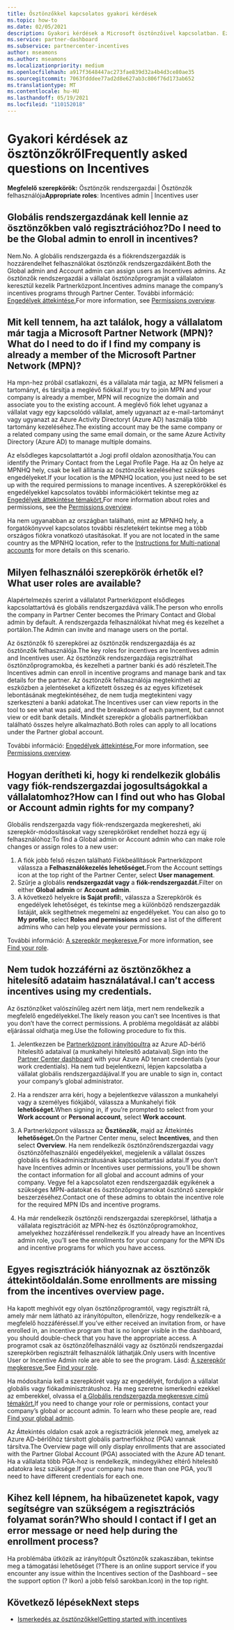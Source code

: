 ```yaml
---
title: Ösztönzőkkel kapcsolatos gyakori kérdések
ms.topic: how-to
ms.date: 02/05/2021
description: Gyakori kérdések a Microsoft ösztönzőivel kapcsolatban. Ez a cikk a felhasználói szerepkörökkel, a regisztrációval és a hibaüzenetekkel kapcsolatos feladatokat tartalmazza.
ms.service: partner-dashboard
ms.subservice: partnercenter-incentives
author: mseamons
ms.author: mseamons
ms.localizationpriority: medium
ms.openlocfilehash: a917f3648447ac273fae839d32a4b4d3ce80ae35
ms.sourcegitcommit: 7063fdddee77ad2d8e627ab3c806f76d173ab652
ms.translationtype: MT
ms.contentlocale: hu-HU
ms.lasthandoff: 05/19/2021
ms.locfileid: "110152018"
---
```

# <a name="frequently-asked-questions-on-incentives"></a><span data-ttu-id="59d83-104">Gyakori kérdések az ösztönzőkről</span><span class="sxs-lookup"><span data-stu-id="59d83-104">Frequently asked questions on Incentives</span></span>

<span data-ttu-id="59d83-105">**Megfelelő szerepkörök:** Ösztönzők rendszergazdai | Ösztönzők felhasználója</span><span class="sxs-lookup"><span data-stu-id="59d83-105">**Appropriate roles**: Incentives admin | Incentives user</span></span>

## <a name="do-i-need-to-be-the-global-admin-to-enroll-in-incentives"></a><span data-ttu-id="59d83-106">Globális rendszergazdának kell lennie az ösztönzőkben való regisztrációhoz?</span><span class="sxs-lookup"><span data-stu-id="59d83-106">Do I need to be the Global admin to enroll in incentives?</span></span>

<span data-ttu-id="59d83-107">Nem.</span><span class="sxs-lookup"><span data-stu-id="59d83-107">No.</span></span> <span data-ttu-id="59d83-108">A globális rendszergazda és a fiókrendszergazdák is hozzárendelhet felhasználókat ösztönzők rendszergazdáiként.</span><span class="sxs-lookup"><span data-stu-id="59d83-108">Both the Global admin and Account admin can assign users as Incentives admins.</span></span> <span data-ttu-id="59d83-109">Az ösztönzők rendszergazdái a vállalat ösztönzőprogramját a vállalaton keresztül kezelik Partnerközpont.</span><span class="sxs-lookup"><span data-stu-id="59d83-109">Incentives admins manage the company’s incentives programs through Partner Center.</span></span> <span data-ttu-id="59d83-110">További információ: [Engedélyek áttekintése.](permissions-overview.md)</span><span class="sxs-lookup"><span data-stu-id="59d83-110">For more information, see [Permissions overview](permissions-overview.md).</span></span>

## <a name="what-do-i-need-to-do-if-i-find-my-company-is-already-a-member-of-the-microsoft-partner-network-mpn"></a><span data-ttu-id="59d83-111">Mit kell tennem, ha azt találok, hogy a vállalatom már tagja a Microsoft Partner Network (MPN)?</span><span class="sxs-lookup"><span data-stu-id="59d83-111">What do I need to do if I find my company is already a member of the Microsoft Partner Network (MPN)?</span></span>

<span data-ttu-id="59d83-112">Ha mpn-hez próbál csatlakozni, és a vállalata már tagja, az MPN felismeri a tartományt, és társítja a meglévő fiókkal.</span><span class="sxs-lookup"><span data-stu-id="59d83-112">If you try to join MPN and your company is already a member, MPN will recognize the domain and associate you to the existing account.</span></span> <span data-ttu-id="59d83-113">A meglévő fiók lehet ugyanaz a vállalat vagy egy kapcsolódó vállalat, amely ugyanazt az e-mail-tartományt vagy ugyanazt az Azure Activity Directoryt (Azure AD) használja több tartomány kezeléséhez.</span><span class="sxs-lookup"><span data-stu-id="59d83-113">The existing account may be the same company or a related company using the same email domain, or the same Azure Activity Directory (Azure AD) to manage multiple domains.</span></span>

<span data-ttu-id="59d83-114">Az elsődleges kapcsolattartót a Jogi profil oldalon azonosíthatja.</span><span class="sxs-lookup"><span data-stu-id="59d83-114">You can identify the Primary Contact from the Legal Profile Page.</span></span> <span data-ttu-id="59d83-115">Ha az Ön helye az MPNHQ hely, csak be kell állítania az ösztönzők kezeléséhez szükséges engedélyeket.</span><span class="sxs-lookup"><span data-stu-id="59d83-115">If your location is the MPNHQ location, you just need to be set up with the required permissions to manage incentives.</span></span> <span data-ttu-id="59d83-116">A szerepkörökkel és engedélyekkel kapcsolatos további információkért tekintse meg az [Engedélyek áttekintése témakört.](permissions-overview.md)</span><span class="sxs-lookup"><span data-stu-id="59d83-116">For more information about roles and permissions, see the [Permissions overview](permissions-overview.md).</span></span>

<span data-ttu-id="59d83-117">Ha nem ugyanabban az országban található, mint az MPNHQ hely, a forgatókönyvvel kapcsolatos további részletekért tekintse meg a több országos fiókra vonatkozó utasításokat. [](https://support.microsoft.com/help/4515619/special-considerations-for-multi-national-partners-joining-the-microso)</span><span class="sxs-lookup"><span data-stu-id="59d83-117">If you are not located in the same country as the MPNHQ location, refer to the [Instructions for Multi-national accounts](https://support.microsoft.com/help/4515619/special-considerations-for-multi-national-partners-joining-the-microso) for more details on this scenario.</span></span>

## <a name="what-user-roles-are-available"></a><span data-ttu-id="59d83-118">Milyen felhasználói szerepkörök érhetők el?</span><span class="sxs-lookup"><span data-stu-id="59d83-118">What user roles are available?</span></span>

<span data-ttu-id="59d83-119">Alapértelmezés szerint a vállalatot Partnerközpont elsődleges kapcsolattartóvá és globális rendszergazdává válik.</span><span class="sxs-lookup"><span data-stu-id="59d83-119">The person who enrolls the company in Partner Center becomes the Primary Contact and Global admin by default.</span></span> <span data-ttu-id="59d83-120">A rendszergazda felhasználókat hívhat meg és kezelhet a portálon.</span><span class="sxs-lookup"><span data-stu-id="59d83-120">The Admin can invite and manage users on the portal.</span></span>

<span data-ttu-id="59d83-121">Az ösztönzők fő szerepkörei az ösztönzők rendszergazdája és az ösztönzők felhasználója.</span><span class="sxs-lookup"><span data-stu-id="59d83-121">The key roles for incentives are Incentives admin and Incentives user.</span></span> <span data-ttu-id="59d83-122">Az ösztönzők rendszergazdája regisztrálhat ösztönzőprogramokba, és kezelheti a partner banki és adó részleteit.</span><span class="sxs-lookup"><span data-stu-id="59d83-122">The Incentives admin can enroll in incentive programs and manage bank and tax details for the partner.</span></span> <span data-ttu-id="59d83-123">Az ösztönzők felhasználója megtekintheti az eszközben a jelentéseket a kifizetett összeg és az egyes kifizetések lebontásának megtekintéséhez, de nem tudja megtekinteni vagy szerkeszteni a banki adatokat.</span><span class="sxs-lookup"><span data-stu-id="59d83-123">The Incentives user can view reports in the tool to see what was paid, and the breakdown of each payment, but cannot view or edit bank details.</span></span> <span data-ttu-id="59d83-124">Mindkét szerepkör a globális partnerfiókban található összes helyre alkalmazható.</span><span class="sxs-lookup"><span data-stu-id="59d83-124">Both roles can apply to all locations under the Partner global account.</span></span>

<span data-ttu-id="59d83-125">További információ: [Engedélyek áttekintése.](permissions-overview.md)</span><span class="sxs-lookup"><span data-stu-id="59d83-125">For more information, see [Permissions overview](permissions-overview.md).</span></span>

## <a name="how-can-i-find-out-who-has-global-or-account-admin-rights-for-my-company"></a><span data-ttu-id="59d83-126">Hogyan derítheti ki, hogy ki rendelkezik globális vagy fiók-rendszergazdai jogosultságokkal a vállalatomhoz?</span><span class="sxs-lookup"><span data-stu-id="59d83-126">How can I find out who has Global or Account admin rights for my company?</span></span>

<span data-ttu-id="59d83-127">Globális rendszergazda vagy fiók-rendszergazda megkeresheti, aki szerepkör-módosításokat vagy szerepköröket rendelhet hozzá egy új felhasználóhoz:</span><span class="sxs-lookup"><span data-stu-id="59d83-127">To find a Global admin or Account admin who can make role changes or assign roles to a new user:</span></span>

1. <span data-ttu-id="59d83-128">A fiók jobb felső részen található Fiókbeállítások Partnerközpont válassza a **Felhasználókezelés lehetőséget.**</span><span class="sxs-lookup"><span data-stu-id="59d83-128">From the Account settings icon at the top right of the Partner Center, select **User management**.</span></span>
2. <span data-ttu-id="59d83-129">Szűrje a globális **rendszergazdát vagy** a **fiók-rendszergazdát.**</span><span class="sxs-lookup"><span data-stu-id="59d83-129">Filter on either **Global admin** or **Account admin**.</span></span>
3. <span data-ttu-id="59d83-130">A következő helyekre **is Saját profil:**, válassza a Szerepkörök és engedélyek lehetőséget, és tekintse meg a különböző rendszergazdák listáját, akik segíthetnek megemelni az engedélyeket. </span><span class="sxs-lookup"><span data-stu-id="59d83-130">You can also go to **My profile**, select **Roles and permissions** and see a list of the different admins who can help you elevate your permissions.</span></span>
 
<span data-ttu-id="59d83-131">További információ: [A szerepkör megkeresve.](find-your-role.md)</span><span class="sxs-lookup"><span data-stu-id="59d83-131">For more information, see [Find your role](find-your-role.md).</span></span>  

## <a name="i-cant-access-incentives-using-my-credentials"></a><span data-ttu-id="59d83-132">Nem tudok hozzáférni az ösztönzőkhez a hitelesítő adataim használatával.</span><span class="sxs-lookup"><span data-stu-id="59d83-132">I can’t access incentives using my credentials.</span></span>

<span data-ttu-id="59d83-133">Az ösztönzőket valószínűleg azért nem látja, mert nem rendelkezik a megfelelő engedélyekkel.</span><span class="sxs-lookup"><span data-stu-id="59d83-133">The likely reason you can’t see Incentives is that you don’t have the correct permissions.</span></span> <span data-ttu-id="59d83-134">A probléma megoldását az alábbi eljárással oldhatja meg.</span><span class="sxs-lookup"><span data-stu-id="59d83-134">Use the following procedure to fix this.</span></span>

1. <span data-ttu-id="59d83-135">Jelentkezzen be [Partnerközpont irányítópultra](https://partner.microsoft.com/dashboard/) az Azure AD-bérlő hitelesítő adataival (a munkahelyi hitelesítő adataival).</span><span class="sxs-lookup"><span data-stu-id="59d83-135">Sign into the [Partner Center dashboard](https://partner.microsoft.com/dashboard/) with your Azure AD tenant credentials (your work credentials).</span></span> <span data-ttu-id="59d83-136">Ha nem tud bejelentkezni, lépjen kapcsolatba a vállalat globális rendszergazdájával.</span><span class="sxs-lookup"><span data-stu-id="59d83-136">If you are unable to  sign in, contact your company’s global administrator.</span></span>

2. <span data-ttu-id="59d83-137">Ha a rendszer arra kéri, hogy a  bejelentkezve válasszon a munkahelyi vagy a személyes fiókjából, válassza a Munkahelyi fiók **lehetőséget.**</span><span class="sxs-lookup"><span data-stu-id="59d83-137">When signing in, if you’re prompted to select from your **Work account** or **Personal account**, select **Work account**.</span></span>

3. <span data-ttu-id="59d83-138">A Partnerközpont válassza az **Ösztönzők,** majd az Áttekintés **lehetőséget.**</span><span class="sxs-lookup"><span data-stu-id="59d83-138">On the Partner Center menu, select **Incentives**, and then select **Overview**.</span></span> <span data-ttu-id="59d83-139">Ha nem rendelkezik ösztönzőrendszergazdai vagy ösztönzőfelhasználói engedélyekkel, megjelenik a vállalat összes globális és fiókadminisztrátusának kapcsolattartási adatai.</span><span class="sxs-lookup"><span data-stu-id="59d83-139">If you don’t have Incentives admin or Incentives user permissions,  you’ll be shown the contact information for all global and account admins of your company.</span></span> <span data-ttu-id="59d83-140">Vegye fel a kapcsolatot ezen rendszergazdák egyikének a szükséges MPN-adatokat és ösztönzőprogramokat ösztönző szerepkör beszerzéséhez.</span><span class="sxs-lookup"><span data-stu-id="59d83-140">Contact one of these admins to obtain the incentive role for the required MPN IDs and incentive programs.</span></span>

4. <span data-ttu-id="59d83-141">Ha már rendelkezik ösztönzői rendszergazdai szerepkörsel, láthatja a vállalata regisztrációit az MPN-hez és ösztönzőprogramokhoz, amelyekhez hozzáféréssel rendelkezik.</span><span class="sxs-lookup"><span data-stu-id="59d83-141">If you already have an Incentives admin role, you’ll see the enrollments for your company for the MPN IDs and incentive programs for which you have access.</span></span>

## <a name="some-enrollments-are-missing-from-the-incentives-overview-page"></a><span data-ttu-id="59d83-142">Egyes regisztrációk hiányoznak az ösztönzők áttekintőoldalán.</span><span class="sxs-lookup"><span data-stu-id="59d83-142">Some enrollments are missing from the incentives overview page.</span></span>

<span data-ttu-id="59d83-143">Ha kapott meghívót egy olyan ösztönzőprogramtól, vagy regisztrált rá, amely már nem látható az irányítópulton, ellenőrizze, hogy rendelkezik-e a megfelelő hozzáféréssel.</span><span class="sxs-lookup"><span data-stu-id="59d83-143">If you’ve either received an invitation from, or have enrolled in, an incentive program that is no longer visible in the dashboard, you should double-check that you have the appropriate access.</span></span> <span data-ttu-id="59d83-144">A programot csak az ösztönzőfelhasználói vagy az ösztönzői rendszergazdai szerepkörben regisztrált felhasználók láthatják.</span><span class="sxs-lookup"><span data-stu-id="59d83-144">Only users with Incentive User or Incentive Admin role are able to see the program.</span></span> <span data-ttu-id="59d83-145">Lásd: [A szerepkör megkeresve.](./find-your-role.md)</span><span class="sxs-lookup"><span data-stu-id="59d83-145">See [Find your role](./find-your-role.md).</span></span>

<span data-ttu-id="59d83-146">Ha módosítania kell a szerepkörét vagy az engedélyét, forduljon a vállalat globális vagy fiókadminisztrátushoz. Ha meg szeretne ismerkedni ezekkel az emberekkel, olvassa el [a Globális rendszergazda megkeresve című témakört.](./find-your-role.md#find-your-global-admin)</span><span class="sxs-lookup"><span data-stu-id="59d83-146">If you need to change your role or permissions, contact your company’s global or account admin. To learn who these people are, read [Find your global admin](./find-your-role.md#find-your-global-admin).</span></span>

<span data-ttu-id="59d83-147">Az Áttekintés oldalon csak azok a regisztrációk jelennek meg, amelyek az Azure AD-bérlőhöz társított globális partnerfiókhoz (PGA) vannak társítva.</span><span class="sxs-lookup"><span data-stu-id="59d83-147">The Overview page will only display enrollments that are associated with the Partner Global Account (PGA) associated with the Azure AD tenant.</span></span> <span data-ttu-id="59d83-148">Ha a vállalata több PGA-hoz is rendelkezik, mindegyikhez eltérő hitelesítő adatokra lesz szüksége.</span><span class="sxs-lookup"><span data-stu-id="59d83-148">If your company has more than one PGA, you’ll need to have different credentials for each one.</span></span>

## <a name="who-should-i-contact-if-i-get-an-error-message-or-need-help-during-the-enrollment-process"></a><span data-ttu-id="59d83-149">Kihez kell lépnem, ha hibaüzenetet kapok, vagy segítségre van szükségem a regisztrációs folyamat során?</span><span class="sxs-lookup"><span data-stu-id="59d83-149">Who should I contact if I get an error message or need help during the enrollment process?</span></span>

<span data-ttu-id="59d83-150">Ha problémába ütközik az irányítópult Ösztönzők szakaszában, tekintse meg a támogatási lehetőséget (?</span><span class="sxs-lookup"><span data-stu-id="59d83-150">There is an online support service if you encounter any issue within the Incentives section of the Dashboard – see the support option (?</span></span> <span data-ttu-id="59d83-151">Ikon) a jobb felső sarokban.</span><span class="sxs-lookup"><span data-stu-id="59d83-151">Icon) in the top right.</span></span>

## <a name="next-steps"></a><span data-ttu-id="59d83-152">Következő lépések</span><span class="sxs-lookup"><span data-stu-id="59d83-152">Next steps</span></span>

- [<span data-ttu-id="59d83-153">Ismerkedés az ösztönzőkkel</span><span class="sxs-lookup"><span data-stu-id="59d83-153">Getting started with incentives</span></span>](incentives-get-started-intro.md)
